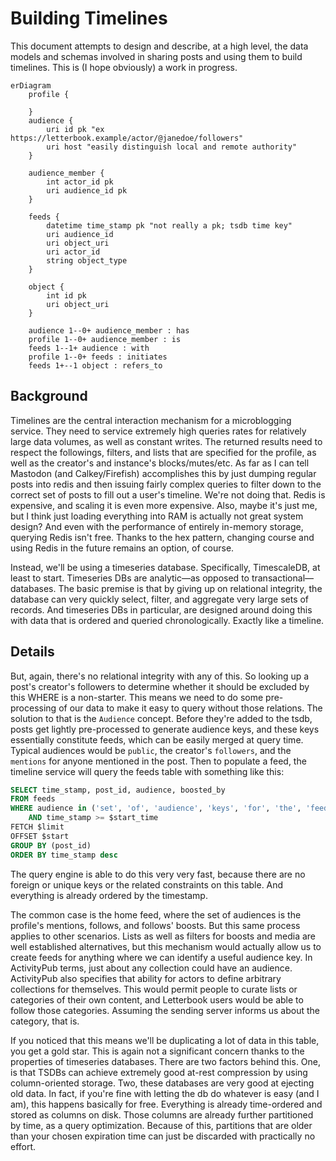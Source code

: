 ﻿# Building Timelines

This document attempts to design and describe, at a high level, the data models and schemas involved in sharing posts and using them to build timelines. This is (I hope obviously) a work in progress.

```mermaid
erDiagram
    profile {

    }
    audience {
        uri id pk "ex https://letterbook.example/actor/@janedoe/followers"
        uri host "easily distinguish local and remote authority"
    }

    audience_member {
        int actor_id pk
        uri audience_id pk
    }

    feeds {
        datetime time_stamp pk "not really a pk; tsdb time key"
        uri audience_id
        uri object_uri
        uri actor_id
        string object_type
    }

    object {
        int id pk
        uri object_uri
    }

    audience 1--0+ audience_member : has
    profile 1--0+ audience_member : is
    feeds 1--1+ audience : with
    profile 1--0+ feeds : initiates
    feeds 1+--1 object : refers_to
```

## Background

Timelines are the central interaction mechanism for a microblogging service. They need to service extremely high queries rates for relatively large data volumes, as well as constant writes. The returned results need to respect the followings, filters, and lists that are specified for the profile, as well as the creator's and instance's blocks/mutes/etc. As far as I can tell Mastodon (and Calkey/Firefish) accomplishes this by just dumping regular posts into redis and then issuing fairly complex queries to filter down to the correct set of posts to fill out a user's timeline. We're not doing that. Redis is expensive, and scaling it is even more expensive. Also, maybe it's just me, but I think just loading everything into RAM is actually not great system design? And even with the performance of entirely in-memory storage, querying Redis isn't free. Thanks to the hex pattern, changing course and using Redis in the future remains an option, of course.

Instead, we'll be using a timeseries database. Specifically, TimescaleDB, at least to start. Timeseries DBs are analytic—as opposed to transactional—databases. The basic premise is that by giving up on relational integrity, the database can very quickly select, filter, and aggregate very large sets of records. And timeseries DBs in particular, are designed around doing this with data that is ordered and queried chronologically. Exactly like a timeline.

## Details

But, again, there's no relational integrity with any of this. So looking up a post's creator's followers to determine whether it should be excluded by this WHERE is a non-starter. This means we need to do some pre-processing of our data to make it easy to query without those relations. The solution to that is the `Audience` concept. Before they're added to the tsdb, posts get lightly pre-processed to generate audience keys, and these keys essentially constitute feeds, which can be easily merged at query time. Typical audiences would be `public`, the creator's `followers`, and the `mentions` for anyone mentioned in the post. Then to populate a feed, the timeline service will query the feeds table with something like this:

```sql
SELECT time_stamp, post_id, audience, boosted_by
FROM feeds
WHERE audience in ('set', 'of', 'audience', 'keys', 'for', 'the', 'feed')
    AND time_stamp >= $start_time
FETCH $limit
OFFSET $start
GROUP BY (post_id)
ORDER BY time_stamp desc
```

The query engine is able to do this very very fast, because there are no foreign or unique keys or the related constraints on this table. And everything is already ordered by the timestamp.

The common case is the home feed, where the set of audiences is the profile's mentions, follows, and follows' boosts. But this same process applies to other scenarios. Lists as well as filters for boosts and media are well established alternatives, but this mechanism would actually allow us to create feeds for anything where we can identify a useful audience key. In ActivityPub terms, just about any collection could have an audience. ActivityPub also specifies that ability for actors to define arbitrary collections for themselves. This would permit people to curate lists or categories of their own content, and Letterbook users would be able to follow those categories. Assuming the sending server informs us about the category, that is.

If you noticed that this means we'll be duplicating a lot of data in this table, you get a gold star. This is again not a significant concern thanks to the properties of timeseries databases. There are two factors behind this. One, is that TSDBs can achieve extremely good at-rest compression by using column-oriented storage. Two, these databases are very good at ejecting old data. In fact, if you're fine with letting the db do whatever is easy (and I am), this happens basically for free. Everything is already time-ordered and stored as columns on disk. Those columns are already further partitioned by time, as a query optimization. Because of this, partitions that are older than your chosen expiration time can just be discarded with practically no effort.